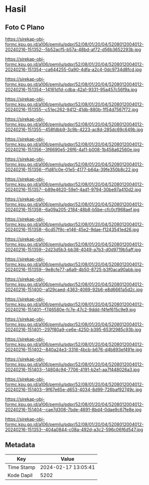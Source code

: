 # Hasil

## Foto C Plano

https://sirekap-obj-formc.kpu.go.id/a106/pemilu/pdpr/52/08/01/20/04/5208012004012-20240216-151352--5b52acf5-b57a-48bd-af72-d56b3652293b.jpg

https://sirekap-obj-formc.kpu.go.id/a106/pemilu/pdpr/52/08/01/20/04/5208012004012-20240216-151354--ca644255-0a90-4dfa-a2c4-0dc9734d8fcd.jpg

https://sirekap-obj-formc.kpu.go.id/a106/pemilu/pdpr/52/08/01/20/04/5208012004012-20240216-151354--14161d1d-cdba-42a1-9331-95a457c56f9a.jpg

https://sirekap-obj-formc.kpu.go.id/a106/pemilu/pdpr/52/08/01/20/04/5208012004012-20240216-151355--c51ec262-9412-41db-880b-1f54d7567f72.jpg

https://sirekap-obj-formc.kpu.go.id/a106/pemilu/pdpr/52/08/01/20/04/5208012004012-20240216-151355--458fdbb9-3c9b-4223-ac8d-285dc69c649b.jpg

https://sirekap-obj-formc.kpu.go.id/a106/pemilu/pdpr/52/08/01/20/04/5208012004012-20240216-151356--3f6690e5-26f6-4a11-b008-1b458a62560e.jpg

https://sirekap-obj-formc.kpu.go.id/a106/pemilu/pdpr/52/08/01/20/04/5208012004012-20240216-151356--f1d81c0e-01e5-4177-b64a-39fe350b8c22.jpg

https://sirekap-obj-formc.kpu.go.id/a106/pemilu/pdpr/52/08/01/20/04/5208012004012-20240216-151357--b89e4620-59e1-4ad1-9794-30be97a410d2.jpg

https://sirekap-obj-formc.kpu.go.id/a106/pemilu/pdpr/52/08/01/20/04/5208012004012-20240216-151358--6a09a205-2184-48b8-b5be-cfc0cf968aef.jpg

https://sirekap-obj-formc.kpu.go.id/a106/pemilu/pdpr/52/08/01/20/04/5208012004012-20240216-151358--6cd57f9c-e146-45e2-9dae-f1243541ed26.jpg

https://sirekap-obj-formc.kpu.go.id/a106/pemilu/pdpr/52/08/01/20/04/5208012004012-20240216-151359--2d23d5b3-bb38-4049-a7b3-d0d9719b5aff.jpg

https://sirekap-obj-formc.kpu.go.id/a106/pemilu/pdpr/52/08/01/20/04/5208012004012-20240216-151359--9e8cfe77-a6a9-4b50-8725-b3f0aca90abb.jpg

https://sirekap-obj-formc.kpu.go.id/a106/pemilu/pdpr/52/08/01/20/04/5208012004012-20240216-151400--a129caed-4363-4069-92b6-e8d6661a5d2c.jpg

https://sirekap-obj-formc.kpu.go.id/a106/pemilu/pdpr/52/08/01/20/04/5208012004012-20240216-151401--f746580e-fc7e-47c2-9ddd-f4fef615c9e9.jpg

https://sirekap-obj-formc.kpu.go.id/a106/pemilu/pdpr/52/08/01/20/04/5208012004012-20240216-151401--297f80a9-ce6e-4250-b395-653f2985c93b.jpg

https://sirekap-obj-formc.kpu.go.id/a106/pemilu/pdpr/52/08/01/20/04/5208012004012-20240216-151402--840a24e3-3316-4bcb-b676-d4b893ef491e.jpg

https://sirekap-obj-formc.kpu.go.id/a106/pemilu/pdpr/52/08/01/20/04/5208012004012-20240216-151403--14804c94-7706-4191-b2e1-aa7f448026a3.jpg

https://sirekap-obj-formc.kpu.go.id/a106/pemilu/pdpr/52/08/01/20/04/5208012004012-20240216-151403--9f67e65e-d653-4034-8d99-726baf92749c.jpg

https://sirekap-obj-formc.kpu.go.id/a106/pemilu/pdpr/52/08/01/20/04/5208012004012-20240216-151404--cae7d308-7bde-4691-8bd4-0dae9c67fe8e.jpg

https://sirekap-obj-formc.kpu.go.id/a106/pemilu/pdpr/52/08/01/20/04/5208012004012-20240216-151353--404a0844-c08a-492d-a3c2-596c06f6d547.jpg


## Metadata

| Key        | Value               |
| ---------- | ------------------- |
| Time Stamp | 2024-02-17 13:05:41 |
| Kode Dapil | 5202                |



